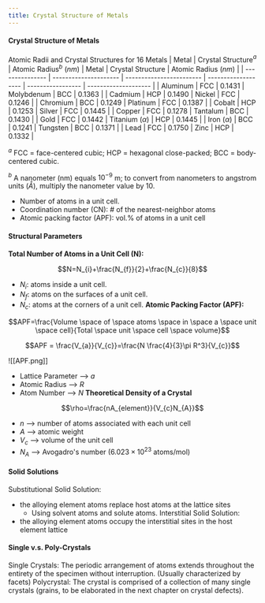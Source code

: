```yaml
---
title: Crystal Structure of Metals
---
```


#### Crystal Structure of Metals
Atomic Radii and Crystal Structures for 16 Metals
| Metal           | Crystal Structure$^a$ | Atomic Radius$^b$ $(nm)$ | Metal               | Crystal Structure | Atomic Radius $(nm)$ |
| --------------- | --------------------- | ------------------------ | ------------------- | ----------------- | -------------------- |
| Aluminum        | FCC                   | 0.1431                   | Molybdenum          | BCC               | 0.1363               |
| Cadmium         | HCP                   | 0.1490                   | Nickel              | FCC               | 0.1246               |
| Chromium        | BCC                   | 0.1249                   | Platinum            | FCC               | 0.1387               |
| Cobalt          | HCP                   | 0.1253                   | Silver              | FCC               | 0.1445               |
| Copper          | FCC                   | 0.1278                   | Tantalum            | BCC               | 0.1430               |
| Gold            | FCC                   | 0.1442                   | Titanium ($\alpha$) | HCP               | 0.1445               |
| Iron ($\alpha$) | BCC                   | 0.1241                   | Tungsten            | BCC               | 0.1371               |
| Lead            | FCC                   | 0.1750                   | Zinc                | HCP               | 0.1332               |

$^a$ FCC = face-centered cubic; HCP = hexagonal close-packed; BCC = body-centered cubic.

$^b$ A nanometer (nm) equals $10^{-9}$ m; to convert from nanometers to angstrom units ($Å$), multiply the nanometer value by 10.

- Number of atoms in a unit cell.
- Coordination number (CN): # of the nearest-neighbor atoms
- Atomic packing factor (APF): vol.% of atoms in a unit cell
#### Structural Parameters
**Total Number of Atoms in a Unit Cell (N):**

$$N=N_{i}+\frac{N_{f}}{2}+\frac{N_{c}}{8}$$

- $N_{i}$: atoms inside a unit cell.
- $N_{f}$: atoms on the surfaces of a unit cell.
- $N_{c}$: atoms at the corners of a unit cell.
**Atomic Packing Factor (APF):**
  
$$APF=\frac{Volume \space of \space atoms \space in \space a \space unit \space cell}{Total \space unit \space cell \space volume}$$

$$APF = \frac{V_{a}}{V_{c}}=\frac{N \frac{4}{3}\pi R^3}{V_{c}}$$

![[APF.png]]

- Lattice Parameter --> $a$
- Atomic Radius --> $R$
- Atom Number --> $N$
**Theoretical Density of a Crystal**
  
$$\rho=\frac{nA_{element}}{V_{c}N_{A}}$$

- $n$ --> number of atoms associated with each unit cell
- $A$ --> atomic weight
- $V_{c}$ --> volume of the unit cell
- $N_{A}$ --> Avogadro's number ($6.023\times 10^{23}$ atoms/mol)
#### Solid Solutions
Substitutional Solid Solution:
- the alloying element atoms replace host atoms at the lattice sites
	- Using solvent atoms and solute atoms.
Interstitial Solid Solution:
- the alloying element atoms occupy the interstitial sites in the host element lattice
#### Single v.s. Poly-Crystals
Single Crystals: The periodic arrangement of atoms extends throughout the entirety of the specimen without interruption. (Usually characterized by facets)
Polycrystal: The crystal is comprised of a collection of many single crystals (grains, to be elaborated in the next chapter on crystal defects).
